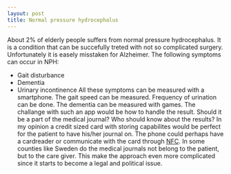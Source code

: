 ```yaml
---
layout: post
title: Normal pressure hydrocephalus
---
```


About 2% of elderly people suffers from normal pressure hydrocephalus. It is a condition that can be succefully treted with not so complicated surgery. Unfortunately it is easely misstaken for Alzheimer. The following symptoms can occur in NPH:
- Gait disturbance 
- Dementia
- Urinary incontinence
All these symptoms can be measured with a smartphone. The gait speed can be measured. Frequency of urination can be done. The dementia can be measured with games. The challange with such an app would be how to handle the result. Should it be a part of the medical journal? Who should know about the results? In my opinion a credit sized card with storing capabilites would be perfect for the patient to have his/her journal on. The phone could perhaps have a cardreader or communicate with the card through <a href="https://en.wikipedia.org/wiki/Near_field_communication">NFC</a>. In some counties like Sweden do the medical journals not belong to the patient, but to the care giver. This make the approach even more complicated since it starts to become a legal and political issue.
